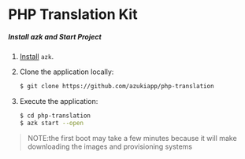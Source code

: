 # PHP Translation Kit

##### Install azk and Start Project

1. [Install](http://docs.azk.io/pt-BR/installing/README.html) `azk`.

2. Clone the application locally:

      ```bash
      $ git clone https://github.com/azukiapp/php-translation
      ```

3. Execute the application:

      ```bash
      $ cd php-translation
      $ azk start --open
      ```

  > NOTE:the first boot may take a few minutes because it will make downloading the images and provisioning systems
